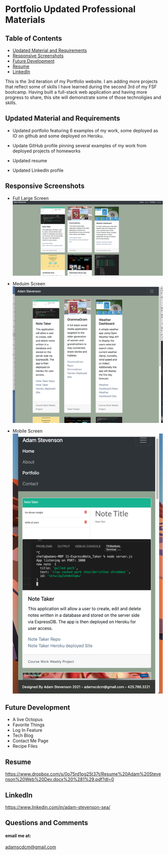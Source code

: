 # Portfolio Updated Professional Materials

## Table of Contents
  - [Updated Material and Requirements](#Updated-Material-and-Requirements)
  - [Responsive Screenshots](#Responsive-Screenshots)
  - [Future Development](#Future-Development)
  - [Resume](#Resume)
  - [LinkedIn](#LinkedIn)

This is the 3rd iteration of my Portfolio website. I am adding more projects that reflect some of skills I have learned during the second 3rd of my FSF bootcamp.
Having built a full-stack web application and having more progress to share, this site will demonstrate some of those technoligies and skills. 


## Updated Material and Requirements

* Updated portfolio featuring 6 examples of my work, some deployed as IO on github and some deployed on Heroku.

* Update GitHub profile pinning several examples of my work from deployed projects of homeworks

* Updated resume

* Updated LinkedIn profile

## Responsive Screenshots 

* Full Large Screen
![assets/PorfolioFullScrn_shot.png](assets/PorfolioFullScrn_shot.png)

* Meduim Screen
![assets/PortfolioHalfScrn_shot.png](assets/PortfolioHalfScrn_shot.png)

* Mobile Screen
![assets/PortfolioSmallScrn_shot.png](assets/PortfolioSmallScrn_shot.png)


## Future Development

* A live Octopus
* Favorite Things
* Log In Feature
* Tech Blog
* Contact Me Page
* Recipe Files

## Resume 
https://www.dropbox.com/s/0o75rd1pg25t37t/Resume%20Adam%20Stevenson%20Web%20Dev.docx%20%281%29.pdf?dl=0

## LinkedIn
https://www.linkedin.com/in/adam-stevenson-sea/ 

## Questions and Comments
#### email me at:
<adamscdcm@gmail.com> 